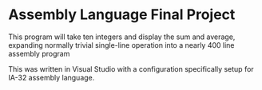 # Assembly Language Final Project

This program will take ten integers and display the sum and average, 
expanding normally trivial single-line operation into a nearly 400 line 
assembly program

This was written in Visual Studio with a configuration specifically setup
for IA-32 assembly language.
